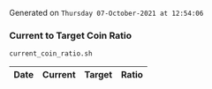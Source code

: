 Generated on `Thursday 07-October-2021 at 12:54:06`

### Current to Target Coin Ratio
`current_coin_ratio.sh`

Date|Current|Target|Ratio
---|---|---|---
